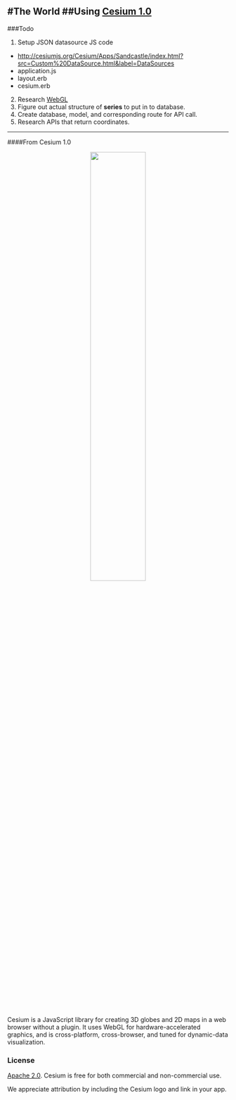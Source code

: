 #The World 
##Using [Cesium 1.0](http://cesiumjs.org/2013/04/12/Cesium-up-and-running/)
-----------------------------------------------------------------
###Todo
1. Setup JSON datasource JS code 
  * http://cesiumjs.org/Cesium/Apps/Sandcastle/index.html?src=Custom%20DataSource.html&label=DataSources
  * application.js
  * layout.erb
  * cesium.erb
2. Research [WebGL](http://www.lighthouse3d.com/2013/07/webgl-importing-a-json-formatted-3d-model/)
3. Figure out actual structure of **series** to put in to database.  
4. Create database, model, and corresponding route for API call.
5. Research APIs that return coordinates.


-----------------------------------------------------------------
####From Cesium 1.0

<p align="center">
<img src="https://github.com/AnalyticalGraphicsInc/cesium/wiki/logos/Cesium_Logo_Color.jpg" width="50%" />
</p>

Cesium is a JavaScript library for creating 3D globes and 2D maps in a web browser without a plugin. It uses WebGL for hardware-accelerated graphics, and is cross-platform, cross-browser, and tuned for dynamic-data visualization.

### License ###

[Apache 2.0](http://www.apache.org/licenses/LICENSE-2.0.html).  Cesium is free for both commercial and non-commercial use.

We appreciate attribution by including the Cesium logo and link in your app.
